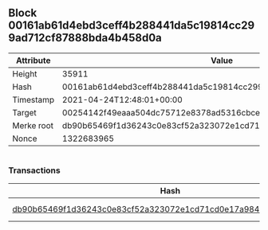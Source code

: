 ## Block 00161ab61d4ebd3ceff4b288441da5c19814cc299ad712cf87888bda4b458d0a

Attribute | Value
--- | ---
Height | 35911
Hash | 00161ab61d4ebd3ceff4b288441da5c19814cc299ad712cf87888bda4b458d0a
Timestamp | 2021-04-24T12:48:01+00:00
Target | 00254142f49eaaa504dc75712e8378ad5316cbcead634704b3734b6271167cc4
Merke root | db90b65469f1d36243c0e83cf52a323072e1cd71cd0e17a9844e2ae2dbd07ca7
Nonce | 1322683965

```

```

### Transactions

Hash | Amount
--- | ---
[db90b65469f1d36243c0e83cf52a323072e1cd71cd0e17a9844e2ae2dbd07ca7](db90b65469f1d36243c0e83cf52a323072e1cd71cd0e17a9844e2ae2dbd07ca7.md) | 10.00000000 SKEPTI 
